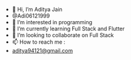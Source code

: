 - 👋 Hi, I’m Aditya Jain 
- @Adi06121999
- 👀 I’m interested in programming
- 🌱 I’m currently learning Full Stack and Flutter
- 💞️ I’m looking to collaborate on Full Stack
- 📫 How to reach me :
- aditya94121@gmail.com

<!---
Adi06121999/Adi06121999 is a ✨ special ✨ repository because its `README.md` (this file) appears on your GitHub profile.
You can click the Preview link to take a look at your changes.
--->

